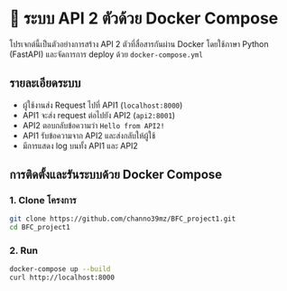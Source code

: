# 🔗 ระบบ API 2 ตัวด้วย Docker Compose

โปรเจกต์นี้เป็นตัวอย่างการสร้าง API 2 ตัวที่สื่อสารกันผ่าน Docker โดยใช้ภาษา Python (FastAPI) และจัดการการ deploy ด้วย `docker-compose.yml`

## รายละเอียดระบบ

- ผู้ใช้งานส่ง Request ไปที่ API1 (`localhost:8000`)
- API1 จะส่ง request ต่อไปยัง API2 (`api2:8001`)
- API2 ตอบกลับข้อความว่า `Hello from API2!`
- API1 รับข้อความจาก API2 และส่งกลับให้ผู้ใช้
- มีการแสดง log บนทั้ง API1 และ API2

## การติดตั้งและรันระบบด้วย Docker Compose

### 1. Clone โครงการ
```bash
git clone https://github.com/channo39mz/BFC_project1.git
cd BFC_project1
```

### 2. Run
```bash
docker-compose up --build
curl http://localhost:8000
```

